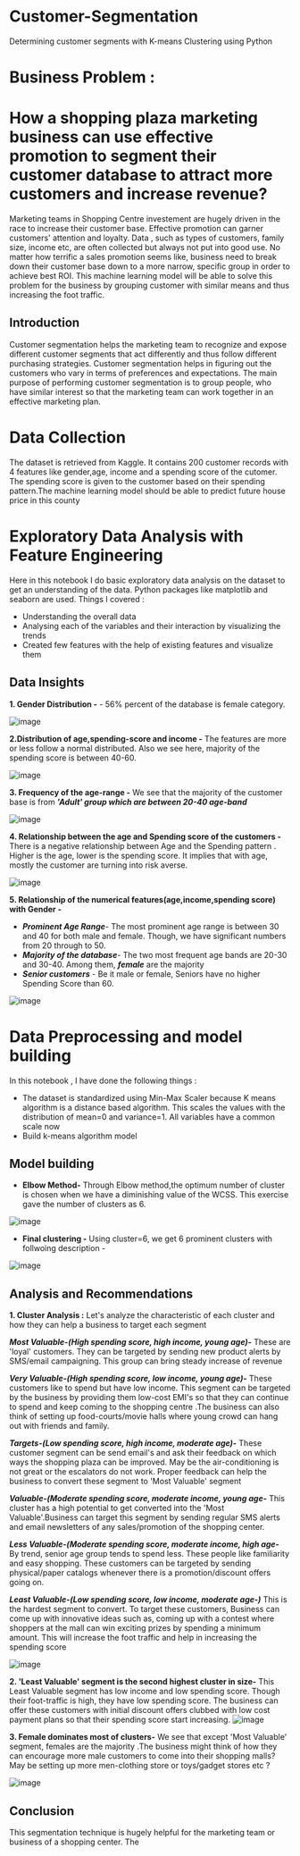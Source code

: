 # Customer-Segmentation
Determining customer segments with K-means Clustering using Python

# Business Problem : 
# How a shopping plaza marketing business can use effective promotion to segment their customer database to attract more customers and increase revenue?

Marketing teams in Shopping Centre investement are hugely driven in the race to increase their customer base. Effective promotion can garner customers' attention and loyalty. Data , such as types of customers, family size, income etc, are often collected but always not put into good use. No matter how terrific a sales promotion seems like, business need to break down their customer base down to a more narrow, specific group in order to achieve best ROI. This machine learning model will be able to solve this problem for the business by grouping customer with similar means and thus increasing the foot traffic.

## Introduction
Customer segmentation helps the marketing team to recognize and expose different customer  segments that act differently and thus follow different purchasing strategies. Customer segmentation helps in figuring out the customers who vary in terms of preferences and expectations.  The  main  purpose  of  performing customer segmentation is to group people, who have similar interest so that the marketing team can work together in an effective marketing  plan.

# Data Collection
The dataset is retrieved from Kaggle. It contains 200 customer records with 4 features like gender,age, income and a spending score of the cutomer. The spending score is given to the customer based on their spending pattern.The machine learning model should be able to predict future house price in this county

# Exploratory Data Analysis with Feature Engineering
Here in this notebook I do basic exploratory data analysis on the dataset to get an understanding of the data. Python packages like matplotlib and seaborn are used. Things I covered :

* Understanding the overall data
* Analysing each of the variables and their interaction by visualizing the trends
* Created few features with the help of existing features and visualize them

## Data Insights

**1. Gender Distribution -** - 56% percent of the database is female category. 

![image](https://user-images.githubusercontent.com/49127037/139367003-b1ee4102-b469-4806-9e0f-ed75fa1519d2.png)

**2.Distribution of age,spending-score and income -**  The features are more or less follow a normal distributed. Also we see here, majority of the spending score is between 40-60.

![image](https://user-images.githubusercontent.com/49127037/139367240-f5aac4c4-4104-404d-8042-7d27d49f65b0.png)

**3. Frequency of the age-range -**  We see that the majority of the customer base is from _**'Adult' group which are between 20-40 age-band**_

![image](https://user-images.githubusercontent.com/49127037/139370122-2a319600-edf6-432d-9cab-7f267d290bca.png)


**4. Relationship between the age and Spending score of the customers -** There is a negative relationship between Age and the Spending pattern . Higher is the age, lower is the spending score. It implies that with age, mostly the customer are turning into risk averse.

![image](https://user-images.githubusercontent.com/49127037/139368655-6a51a510-23f6-4284-a440-1b7e6d2f6bdf.png)

**5. Relationship of the numerical features(age,income,spending score) with Gender -**

- _**Prominent Age Range**_- The most prominent age range is between 30 and 40 for both male and female. Though, we have significant numbers from 20 through to 50.
- _**Majority of the database**_-  The two most frequent age bands are 20-30 and 30-40. Among them, _**female**_ are the majority
- _**Senior customers**_ -  Be it male or female, Seniors have no higher Spending Score than 60.

![image](https://user-images.githubusercontent.com/49127037/139366114-4bd5fd8b-08b0-461c-aee1-a6b061241de3.png)


# Data Preprocessing and model building
In this notebook , I have done the following things :

* The dataset is standardized using Min-Max Scaler because K means algorithm is a distance based algorithm. This scales the values with the distribution of mean=0 and variance=1. All variables have a common scale now
* Build k-means algorithm model 

## Model building

* **Elbow Method-** Through Elbow method,the optimum number of cluster is chosen when we have a diminishing value of the WCSS. This exercise gave the number of clusters as 6.

![image](https://user-images.githubusercontent.com/49127037/139370882-663957b3-91ea-419f-87ea-4df0723ad544.png)

* **Final clustering -** Using cluster=6, we get 6 prominent clusters with follwoing description - 

![image](https://user-images.githubusercontent.com/49127037/139371272-c87caf9e-1f16-472c-97a2-24cfe3760c8f.png)

## Analysis and Recommendations

**1. Cluster Analysis :** Let's analyze the characteristic of each cluster and how they can help a business to target each segment

_**Most Valuable-(High spending score, high income, young age)-**_  These are 'loyal' customers. They can be targeted by sending new product alerts by SMS/email campaigning. This group can bring steady increase of revenue

_**Very Valuable-(High spending score, low income, young age)-**_ These customers like to spend but have low income. 
This segment can be targeted by the business by providing them low-cost EMI's so that they can continue to spend and keep coming to the shopping centre .The business can also think of setting up food-courts/movie halls where young crowd can hang out with friends and family.

_**Targets-(Low spending score, high income, moderate age)-**_  These customer segment can be send email's and ask their feedback on which ways the shopping plaza can be improved. May be the air-conditioning is not great or the escalators do not work. Proper feedback can help the business to convert these segment to 'Most Valuable' segment

_**Valuable-(Moderate spending score, moderate income, young age-**_ This cluster has a high potential to get converted into the 'Most Valuable'.Business can target this segment by sending regular SMS alerts and email newsletters of any sales/promotion of the shopping center. 


_**Less Valuable-(Moderate spending score, moderate income, high age-**_ By trend, senior age group tends to spend less. These people like familiarity and easy shopping. These customers can be targeted by sending physical/paper catalogs whenever there is a promotion/discount offers going on.

_**Least Valuable-(Low spending score, low income, moderate age-)**_ This is the hardest segment to convert. To target these customers, Business can come up with innovative ideas such as, coming up with a contest where shoppers at the mall can win exciting prizes by spending a minimum amount. This will increase the foot traffic and help in increasing the spending score

![image](https://user-images.githubusercontent.com/49127037/139374705-e5484e81-d685-494f-8eb8-db33acd969b5.png)

**2. 'Least Valuable' segment is the second highest cluster in size-** This Least Valuable segment has low income and low spending score. Though their foot-traffic is high, they have low spending score. The business can offer these customers with initial discount offers clubbed with low cost payment plans so that their spending score start increasing.
![image](https://user-images.githubusercontent.com/49127037/139372689-c6f6ed69-d0c7-4105-8caf-700b197ced54.png)

**3. Female dominates most of clusters-** We see that except 'Most Valuable' segment, females are the majority .The business might think of how they can encourage more male customers to come into their shopping malls? May be setting up more men-clothing store or toys/gadget stores etc ?  

![image](https://user-images.githubusercontent.com/49127037/139373181-80478835-2563-409f-b079-3e11e1d594c1.png)

## Conclusion
This segmentation technique is hugely helpful for the marketing team or business of a shopping center. The



